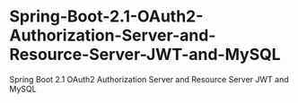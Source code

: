 # Spring-Boot-2.1-OAuth2-Authorization-Server-and-Resource-Server-JWT-and-MySQL
Spring Boot 2.1 OAuth2 Authorization Server and Resource Server JWT and MySQL
